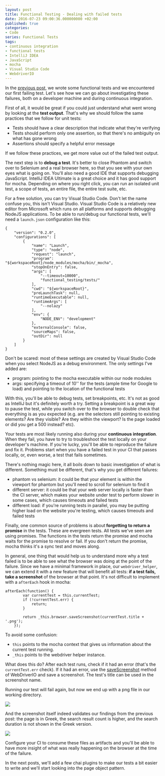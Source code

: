 ```yaml
---
layout: post
title: Functional Testing - Dealing with failed tests
date: 2016-07-23 09:00:36.000000000 +02:00
published: true
categories:
- Code
series: Functional Tests
tags:
- continuous integration
- functional tests
- IntelliJ IDEA
- JavaScript
- mocha
- Visual Studio Code
- WebdriverIO
---
```


In the <a href="/2016/07/functional-testing-selectors/">previous post</a>, we wrote some functional tests and we encountered our first failing test. Let's see how we can go about investigating these failures, both on a developer machine and during continuous integration.<!--more-->

First of all, it would be great if you could just understand what went wrong by looking at the <strong>test output</strong>. That's why we should follow the same practices that we follow for unit tests:
<ul>
<li>Tests should have a clear description that indicate what they're verifying</li>
<li>Tests should perform only one assertion, so that there's no ambiguity on what has gone wrong</li>
<li>Assertions should specify a helpful error message</li>
</ul>

If we follow these practices, we get more value out of the failed test output.

The next step is to <strong>debug a test</strong>. It's better to close Phantom and switch over to Selenium and a real browser here, so that you see with your own eyes what is going on. You'll also need a good IDE that supports debugging JavaScript. IntelliJ IDEA Ultimate is a great choice and it has good support for mocha. Depending on where you right click, you can run an isolated unit test, a scope of tests, an entire file, the entire test suite, etc.

For a free solution, you can try Visual Studio Code. Don't let the name confuse you, this isn't Visual Studio. Visual Studio Code is a relatively new editor from Microsoft which runs on all platforms and supports debugging NodeJS applications. To be able to run/debug our functional tests, we'll need a <code>launch.json</code> configuration like this:

```
{
    "version": "0.2.0",
    "configurations": [
        {
            "name": "Launch",
            "type": "node",
            "request": "launch",
            "program": "${workspaceRoot}/node_modules/mocha/bin/_mocha",
            "stopOnEntry": false,
            "args": [
                "--timeout=10000",
                "functional_testing/tests/"
            ],
            "cwd": "${workspaceRoot}",
            "preLaunchTask": null,
            "runtimeExecutable": null,
            "runtimeArgs": [
                "--nolazy"
            ],
            "env": {
                "NODE_ENV": "development"
            },
            "externalConsole": false,
            "sourceMaps": false,
            "outDir": null
        }
    ]
}
```

Don't be scared: most of these settings are created by Visual Studio Code when you select NodeJS as a debug environment. The only settings I've added are:
<ul>
<li>program: pointing to the mocha executable within our node modules</li>
<li>args: specifying a timeout of 10'' for the tests (ample time for Google to load) and pointing to the location of the functional tests</li>
</ul>

With this, you'll be able to debug tests, set breakpoints, etc. It's not as good as IntelliJ but it's definitely worth a try. Setting a breakpoint is a great way to pause the test, while you switch over to the browser to double check that everything is as you expected (e.g. are the selectors still pointing to existing elements? Are they visible? Are they within the viewport? Is the page loaded or did you get a 500 instead? etc).

Your tests are most likely running also during your <strong>continuous integration</strong>. When they fail, you have to try to troubleshoot the test locally on your developer's machine. If you're lucky, you'll be able to reproduce the failure and fix it. Problems start when you have a failed test in your CI that passes locally, or, even worse, a test that fails sometimes.

There's nothing magic here, it all boils down to basic investigation of what is different. Something must be different, that's why you get different failures:
<ul>
<li>phantom vs selenium: it could be that your element is within the viewport for phantom but you'll need to scroll for selenium to find it</li>
<li>different server: it could be that your web server locally is faster than the CI server, which makes your website under test to perform slower in some cases, which causes timeouts and failed tests</li>
<li>different load: if you're running tests in parallel, you may be putting higher load on the website you're testing, which causes timeouts and failed tests</li>
</ul>

Finally, one common source of problems is about<strong> forgetting to return a promise</strong> in the tests. These are evergreen tests. All tests we've seen are using promises. The functions in the tests return the promise and mocha waits for the promise to resolve or fail. If you don't return the promise, mocha thinks it's a sync test and moves along.

In general, one thing that would help us to understand more why a test failed is to be able to see what the browser was doing at the point of the failure. Since we have a minimal framework in place, our <code>webdriver_helper</code>, we can extend it with a new feature that will benefit all tests: <strong>if a test fails, take a screenshot</strong> of the browser at that point. It's not difficult to implement with a <code>afterEach</code> hook in mocha:

```
afterEach(function() {
        var currentTest = this.currentTest;
        if (!currentTest.err) {
            return;
        }

        return _this.browser.saveScreenshot(currentTest.title + '.png');
    });
```

To avoid some confusion:
<ul>
<li><code>this</code> points to the mocha context that gives us information about the current test running.</li>
<li><code>_this</code> points to the webdriver helper instance.</li>
</ul>

What does this do? After each test runs, check if it had an error (that's the <code>currentTest.err</code> check). If it had an error, use the <a href="http://webdriver.io/api/utility/saveScreenshot.html">saveScreenshot</a> method of WebDriverIO and save a screenshot. The test's title can be used in the screenshot name.

Running our test will fail again, but now we end up with a png file in our working directory.

<img src="{{ site.baseurl }}/assets/2016/file.png" />

And the screenshot itself indeed validates our findings from the previous post: the page is in Greek, the search result count is higher, and the search duration is not shown in the Greek version.

<img src="{{ site.baseurl }}/assets/2016/should-search-for-pokemon.png" />

Configure your CI to consume these files as artifacts and you'll be able to have more insight of what was really happening on the browser at the time of the failure.

In the next posts, we'll add a few chai plugins to make our tests a bit easier to write and we'll start looking into the page object pattern.
